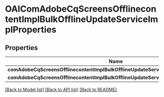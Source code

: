 # OAIComAdobeCqScreensOfflinecontentImplBulkOfflineUpdateServiceImplProperties

## Properties
Name | Type | Description | Notes
------------ | ------------- | ------------- | -------------
**comAdobeCqScreensOfflinecontentImplBulkOfflineUpdateServiceImplProjectPath** | [**OAIConfigNodePropertyArray***](OAIConfigNodePropertyArray.md) |  | [optional] 
**comAdobeCqScreensOfflinecontentImplBulkOfflineUpdateServiceImplScheduleFrequency** | [**OAIConfigNodePropertyString***](OAIConfigNodePropertyString.md) |  | [optional] 

[[Back to Model list]](../README.md#documentation-for-models) [[Back to API list]](../README.md#documentation-for-api-endpoints) [[Back to README]](../README.md)


